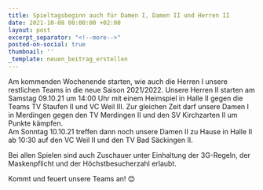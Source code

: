 ```yaml
---
title: Spieltagsbeginn auch für Damen I, Damen II und Herren II
date: 2021-10-08 00:00:00 +02:00
layout: post
excerpt_separator: "<!--more-->"
posted-on-social: true
thumbnail: ''
_template: neuen_beitrag_erstellen
---
```


Am kommenden Wochenende starten, wie auch die Herren I unsere restlichen Teams in die neue Saison 2021/2022. Unsere Herren II starten am Samstag 09.10.21 um 14:00 Uhr mit einem Heimspiel in Halle II gegen die Teams TV Staufen II und VC Weil III. Zur gleichen Zeit darf unsere Damen I in Merdingen gegen den TV Merdingen II und den SV Kirchzarten II um Punkte kämpfen.   
Am Sonntag 10.10.21 treffen dann noch unsere Damen II zu Hause in Halle II ab 10:30 auf den VC Weil II und den TV Bad Säckingen II.   
  
Bei allen Spielen sind auch Zuschauer unter Einhaltung der 3G-Regeln, der Maskenpflicht und der Höchstbesucherzahl erlaubt.   
  
Kommt und feuert unsere Teams an! 😊

